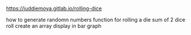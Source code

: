 https://juddiemoya.gitlab.io/rolling-dice





how to generate randomn numbers
    function for rolling a die
     sum of 2 dice roll
create an array 
display in bar graph 

